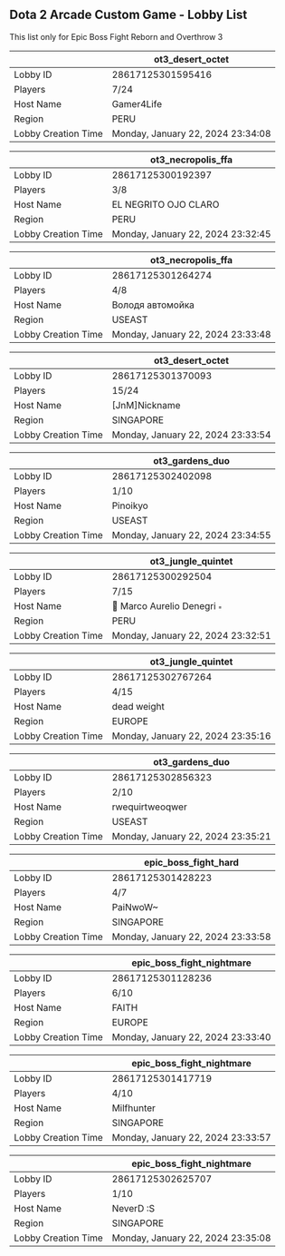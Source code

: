 ## Dota 2 Arcade Custom Game - Lobby List

This list only for Epic Boss Fight Reborn and Overthrow 3

|  | ot3_desert_octet |
| ------ | ------ |
| Lobby ID | 28617125301595416 |
| Players | 7/24 |
| Host Name | Gamer4Life |
| Region | PERU |
| Lobby Creation Time | Monday, January 22, 2024 23:34:08 |


|  | ot3_necropolis_ffa |
| ------ | ------ |
| Lobby ID | 28617125300192397 |
| Players | 3/8 |
| Host Name | EL NEGRITO OJO CLARO |
| Region | PERU |
| Lobby Creation Time | Monday, January 22, 2024 23:32:45 |


|  | ot3_necropolis_ffa |
| ------ | ------ |
| Lobby ID | 28617125301264274 |
| Players | 4/8 |
| Host Name | Володя автомойка |
| Region | USEAST |
| Lobby Creation Time | Monday, January 22, 2024 23:33:48 |


|  | ot3_desert_octet |
| ------ | ------ |
| Lobby ID | 28617125301370093 |
| Players | 15/24 |
| Host Name | [JnM]Nickname |
| Region | SINGAPORE |
| Lobby Creation Time | Monday, January 22, 2024 23:33:54 |


|  | ot3_gardens_duo |
| ------ | ------ |
| Lobby ID | 28617125302402098 |
| Players | 1/10 |
| Host Name | Pinoikyo |
| Region | USEAST |
| Lobby Creation Time | Monday, January 22, 2024 23:34:55 |


|  | ot3_jungle_quintet |
| ------ | ------ |
| Lobby ID | 28617125300292504 |
| Players | 7/15 |
| Host Name |  Marco Aurelio Denegri  |
| Region | PERU |
| Lobby Creation Time | Monday, January 22, 2024 23:32:51 |


|  | ot3_jungle_quintet |
| ------ | ------ |
| Lobby ID | 28617125302767264 |
| Players | 4/15 |
| Host Name | dead weight |
| Region | EUROPE |
| Lobby Creation Time | Monday, January 22, 2024 23:35:16 |


|  | ot3_gardens_duo |
| ------ | ------ |
| Lobby ID | 28617125302856323 |
| Players | 2/10 |
| Host Name | rwequirtweoqwer |
| Region | USEAST |
| Lobby Creation Time | Monday, January 22, 2024 23:35:21 |


|  | epic_boss_fight_hard |
| ------ | ------ |
| Lobby ID | 28617125301428223 |
| Players | 4/7 |
| Host Name | PaiNwoW~ |
| Region | SINGAPORE |
| Lobby Creation Time | Monday, January 22, 2024 23:33:58 |


|  | epic_boss_fight_nightmare |
| ------ | ------ |
| Lobby ID | 28617125301128236 |
| Players | 6/10 |
| Host Name | FAITH |
| Region | EUROPE |
| Lobby Creation Time | Monday, January 22, 2024 23:33:40 |


|  | epic_boss_fight_nightmare |
| ------ | ------ |
| Lobby ID | 28617125301417719 |
| Players | 4/10 |
| Host Name | Milfhunter |
| Region | SINGAPORE |
| Lobby Creation Time | Monday, January 22, 2024 23:33:57 |


|  | epic_boss_fight_nightmare |
| ------ | ------ |
| Lobby ID | 28617125302625707 |
| Players | 1/10 |
| Host Name | NeverD :S |
| Region | SINGAPORE |
| Lobby Creation Time | Monday, January 22, 2024 23:35:08 |


